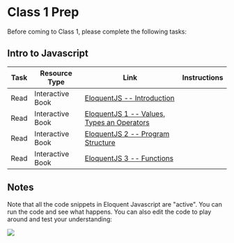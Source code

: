 
# Class 1 Prep

Before coming to Class 1, please complete the following tasks:

## Intro to Javascript

Task | Resource Type | Link | Instructions
-----|---------------|------|-------------
Read | Interactive Book | [EloquentJS -- Introduction ][eloquent-intro]
Read | Interactive Book | [EloquentJS 1 -- Values, Types an Operators][eloquent1] |
Read | Interactive Book | [EloquentJS 2 -- Program Structure][eloquent2] |
Read | Interactive Book | [EloquentJS 3 -- Functions][eloquent3] |


## Notes

Note that all the code snippets in Eloquent Javascript are "active". You can run the code and see what happens. You can also edit the code to play around and test your understanding:

<img src=http://g.recordit.co/dWDRoTUSq2.gif />



[eloquent-intro]: http://eloquentjavascript.net/00_intro.html
[eloquent1]: http://eloquentjavascript.net/01_values.html
[eloquent2]: http://eloquentjavascript.net/02_program_structure.html
[eloquent3]: http://eloquentjavascript.net/03_functions.html
